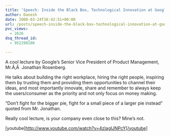 ```yaml
---
title: 'Speech: Inside the Black Box, Technological Innovation at Google'
author: Danesh
date: 2008-03-24T16:42:51+00:00
url: /posts/speech-inside-the-black-box-technological-innovation-at-google/
pvc_views:
  - 2626
dsq_thread_id:
  - 952298106

---
```

A cool lecture by Google&#8217;s Senior Vice President of Product Management, Mr.Ã‚Â  Jonathan Rosenberg.

He talks about building the right workplace, hiring the right people, inspiring them by trusting them and providing them opportunities to channel their ideas, and most importantly innovate, share and remember to always keep the users/consumer as the priority and not only focus on money making.

&#8220;Don&#8217;t fight for the bigger pie, fight for a small piece of a larger pie instead&#8221; quoted from Mr. Jonathan.

Really cool lecture, is your company even close to this? Mine&#8217;s not.

[youtube]http://www.youtube.com/watch?v=4zIaglJNPcY[/youtube]